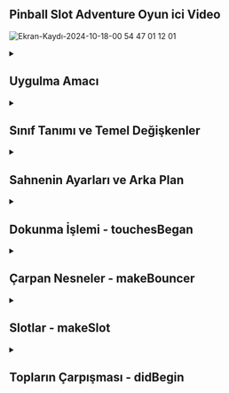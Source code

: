 ## Pinball Slot Adventure Oyun ici Video
![Ekran-Kaydı-2024-10-18-00 54 47 01 12 01](https://github.com/user-attachments/assets/45c34200-8bcc-4dc4-a9d0-6079899a6b72)


<details>
    <summary><h2>Uygulma Amacı</h2></summary>
  Projenin amacı, ekrandaki çeşitli nesnelerle etkileşime giren topların oluşturulduğu bir fizik tabanlı oyun ortamı yaratmak
  </details> 


  <details>
    <summary><h2>Sınıf Tanımı ve Temel Değişkenler</h2></summary>
    GameScene sınıfı bir oyun sahnesini tanımlar. SKScene, SpriteKit sahneleri için kullanılan bir sınıftır, fiziksel etkileşimleri işlemek için ise SKPhysicsContactDelegate protokolü kullanılır.
    box, sahneye eklenen kutu objesidir.
    ScoreLabel, skoru ekranda görüntüler ve score değişkeni her güncellendiğinde etiketin metni değişir.
    editingMode, düzenleme modunu belirler. Bu mod aktifken "Done", pasifken "Edit" olarak görüntülenir.

    
    ```
    class GameScene: SKScene , SKPhysicsContactDelegate {
    var box: SKSpriteNode!
    var ScoreLabel: SKLabelNode!
    var score = 0 {
        didSet {
            ScoreLabel.text = "Score \(score)"
        }
    }
    var editLabel: SKLabelNode!
    var editingMode: Bool = false {
        didSet {
            if editingMode {
                editLabel.text = "Done"
            } else {
                editLabel.text = "Edit"
            }
        }
    }
    }



    ```
  </details> 




<details>
    <summary><h2>Sahnenin Ayarları ve Arka Plan</h2></summary>
    didMove metodu, sahneye geçildiğinde çalışır.
     Bir arka plan görüntüsü eklenir ve SKPhysicsBody(edgeLoopFrom:) ile görünmez sınırlar oluşturulur, böylece topların sahneden dışarı çıkması engellenir.
     Skor ve düzenleme etiketleri (ScoreLabel ve editLabel) sahneye eklenir.
     makeBouncer ve makeSlot fonksiyonları, sahneye çarpan nesneleri ve slotları yerleştirir.

    
    ```
    override func didMove(to view: SKView) {
    let background = SKSpriteNode(imageNamed: "background")
    background.position = CGPoint(x: 512, y: 384)
    background.blendMode = .replace
    background.zPosition = -1
    addChild(background)

    physicsBody = SKPhysicsBody(edgeLoopFrom: frame)
    physicsWorld.contactDelegate = self

    ScoreLabel = SKLabelNode(fontNamed: "Chalkduster")
    ScoreLabel.fontSize = 32
    ScoreLabel.text = "Score: 0"
    ScoreLabel.horizontalAlignmentMode = .right
    ScoreLabel.position = CGPoint(x: 980, y: 700)
    addChild(ScoreLabel)

    editLabel = SKLabelNode(fontNamed: "Chalkduster")
    editLabel.text = "Edit"
    editLabel.position = CGPoint(x: 80, y: 700)
    addChild(editLabel)

    makeBouncer(at: CGPoint(x: 0, y: 0))
    makeBouncer(at: CGPoint(x: 256, y: 0))
    makeBouncer(at: CGPoint(x: 512, y: 0))
    makeBouncer(at: CGPoint(x: 768, y: 0))
    makeBouncer(at: CGPoint(x: 1024, y: 0))

    makeSlot(at: CGPoint(x: 128, y: 0), isGood: true)
    makeSlot(at: CGPoint(x: 384, y: 0), isGood: false)
    makeSlot(at: CGPoint(x: 640, y: 0), isGood: true)
    makeSlot(at: CGPoint(x: 896, y: 0), isGood: false)
    }





    ```
  </details>
  <details>
    <summary><h2>Dokunma İşlemi - touchesBegan</h2></summary>
    touchesBegan, ekrana dokunulduğunda çalışır.
    Eğer dokunulan yer düzenleme etiketi (editLabel) ise düzenleme modu açılır veya kapatılır.
    Düzenleme modu açıksa, dokunulan yere rastgele bir kutu eklenir. Normal moddaysa, rastgele renkte bir top eklenir. Toplar fizik motoruna uygun olarak davranır.

    
    ```
    override func touchesBegan(_ touches: Set<UITouch>, with event: UIEvent?) {
    guard let touch = touches.first else { return }
    let location = touch.location(in: self)
    if location.y < self.size.height / 2 {
        return
    }
    
    let object = nodes(at: location)
    
    if object.contains(editLabel) {
        editingMode.toggle()
    } else {
        if editingMode {
            let size = CGSize(width: Int.random(in: 16...128), height: 16)
            box = SKSpriteNode(color: UIColor(red: CGFloat.random(in: 0...1), green: CGFloat.random(in: 0...1), blue: CGFloat.random(in: 0...1), alpha: 1), size: size)
            box.zRotation = CGFloat.random(in: 0...3)
            box.position = location
            box.physicsBody = SKPhysicsBody(rectangleOf: box.size)
            box.physicsBody?.isDynamic = false
            addChild(box)
        } else {
            let balls = ["ballRed", "ballBlue", "ballCyan", "ballGreen", "ballGrey", "ballPurple", "ballYellow"]
            let random = Int.random(in: 0...6)
            let ball = SKSpriteNode(imageNamed: balls[random])
            ball.physicsBody = SKPhysicsBody(circleOfRadius: ball.size.width / 2.0)
            ball.physicsBody?.restitution = 0.6
            ball.physicsBody?.contactTestBitMask = ball.physicsBody!.collisionBitMask
            ball.position = location
            ball.name = "ball"
            addChild(ball)
        }
    }
    }




    ```
  </details> 
  <details>
    <summary><h2>Çarpan Nesneler - makeBouncer</h2></summary>
    makeBouncer metodu, ekrandaki belirli noktalara sabit çarpan nesneleri ekler. Bu nesneler toplarla çarpıştığında fiziksel olarak tepki verir.

    
    ```
    func makeBouncer(at position: CGPoint){
    let bouncer = SKSpriteNode(imageNamed: "bouncer")
    bouncer.position = position
    bouncer.name = "bouncer"
    bouncer.physicsBody = SKPhysicsBody(circleOfRadius: bouncer.size.width / 2)
    bouncer.physicsBody?.isDynamic = false
    addChild(bouncer)
    }





    ```
  </details>
  <details>
    <summary><h2>Slotlar - makeSlot</h2></summary>
    makeSlot, ekrana iyi veya kötü slotları ekler. Toplar bu slotlara düştüğünde, slota göre skor artar veya azalır.
     Slotlar isGood parametresine göre "iyi" veya "kötü" olarak tanımlanır ve slotların ışığı sürekli döner.


    
    ```
    func makeSlot(at position: CGPoint , isGood: Bool) {
    var slotBase: SKSpriteNode
    var slotGlow: SKSpriteNode
    
    if isGood {
        slotBase = SKSpriteNode(imageNamed: "slotBaseGood")
        slotGlow = SKSpriteNode(imageNamed: "slotGlowGood")
        slotBase.name = "good"
    } else {
        slotBase = SKSpriteNode(imageNamed: "slotBaseBad")
        slotGlow = SKSpriteNode(imageNamed: "slotGlowBad")
        slotBase.name = "bad"
    }
    slotBase.position = position
    slotGlow.position = position
    
    slotBase.physicsBody = SKPhysicsBody(rectangleOf: slotBase.size)
    slotBase.physicsBody?.isDynamic = false
    addChild(slotBase)
    addChild(slotGlow)
    
    let spin = SKAction.rotate(byAngle: .pi, duration: 10)
    let spinForever = SKAction.repeatForever(spin)
    slotGlow.run(spinForever)
    }





    ```
  </details>
  <details>
    <summary><h2>Topların Çarpışması - didBegin</h2></summary>
    didBegin, topların diğer nesnelerle çarpıştığı anı algılar. Eğer çarpışan nesnelerden biri "ball" ise, topların slotlara düşüp düşmediği kontrol edilir ve skor ona göre güncellenir.

    
    ```
    func didBegin(_ contact: SKPhysicsContact) {
    guard let nodeA = contact.bodyA.node else { return }
    guard let nodeB = contact.bodyB.node else { return }
    if nodeA.name == "ball" {
        collection(between: nodeA, object: nodeB)
    } else if nodeB.name == "ball" {
        collection(between: nodeB, object: nodeA)
    }
    }





    ```

  
  
  
<details>
    <summary><h2>Uygulama Görselleri </h2></summary>
    
    
 <table style="width: 100%;">
    <tr>
        <td style="text-align: center; width: 16.67%;">
            <h4 style="font-size: 14px;">Görüntü 1 </h4>
            <img src="https://github.com/user-attachments/assets/73986ac5-77da-4362-8407-7161c69c01a4" style="width: 100%; height: auto;">
        </td>
      <td style="text-align: center; width: 16.67%;">
            <h4 style="font-size: 14px;">Görüntü 2 </h4>
            <img src="https://github.com/user-attachments/assets/7fdbf852-9056-4fb3-ae19-fe19a3b2881b" style="width: 100%; height: auto;">
        </td>
      <td style="text-align: center; width: 16.67%;">
            <h4 style="font-size: 14px;">Görüntü 3 </h4>
            <img src="https://github.com/user-attachments/assets/13457fe0-04ab-474b-9358-ef4a8549f317" style="width: 100%; height: auto;">
        </td>
    </tr>
</table>
  </details> 
